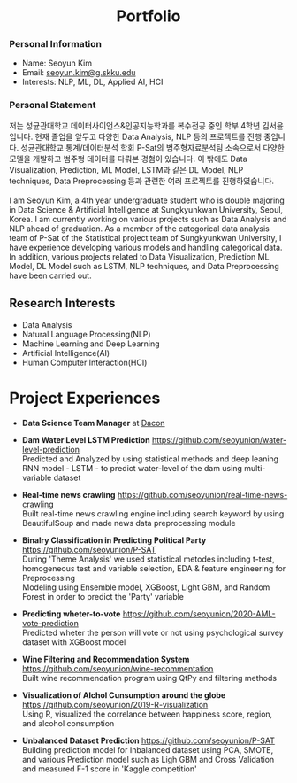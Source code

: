 # <div align=center> Portfolio </div>
### Personal Information
- Name: Seoyun Kim
- Email: seoyun.kim@g.skku.edu
- Interests: NLP, ML, DL, Applied AI, HCI

### Personal Statement
저는 성균관대학교 데이터사이언스&인공지능학과를 복수전공 중인 학부 4학년 김서윤입니다. 현재 졸업을 앞두고 다양한 Data Analysis, NLP 등의 프로젝트를 진행 중입니다. 성균관대학교 통계/데이터분석 학회 P-Sat의 범주형자료분석팀 소속으로서 다양한 모델을 개발하고 범주형 데이터를 다뤄본 경험이 있습니다. 이 밖에도 Data Visualization, Prediction, ML Model, LSTM과 같은 DL Model, NLP techniques, Data Preprocessing 등과 관련한 여러 프로젝트를 진행하였습니다.
<br/>
<br/>
I am Seoyun Kim, a 4th year undergraduate student who is double majoring in Data Science & Artificial Intelligence at Sungkyunkwan University, Seoul, Korea. I am currently working on various projects such as Data Analysis and NLP ahead of graduation. As a member of the categorical data analysis team of P-Sat of the Statistical project team of Sungkyunkwan University, I have experience developing various models and handling categorical data. In addition, various projects related to Data Visualization, Prediction ML Model, DL Model such as LSTM, NLP techniques, and Data Preprocessing have been carried out.

## Research Interests
- Data Analysis
- Natural Language Processing(NLP)
- Machine Learning and Deep Learning
- Artificial Intelligence(AI)
- Human Computer Interaction(HCI)

# Project Experiences

- __Data Science Team Manager__ at [Dacon](dacon.io)

- __Dam Water Level LSTM Prediction__ https://github.com/seoyunion/water-level-prediction
<br/>Predicted and Analyzed by using statistical methods and deep leaning RNN model - LSTM - to predict water-level of the dam using multi-variable dataset<br/>

- **Real-time news crawling** https://github.com/seoyunion/real-time-news-crawling
<br/>Built real-time news crawling engine including search keyword by using BeautifulSoup and made news data preprocessing module<br/>

- __Binalry Classification in Predicting Political Party__ https://github.com/seoyunion/P-SAT
<br/>During 'Theme Analysis' we used statistical metodes including t-test, homogeneous test and variable selection, EDA & feature engineering for Preprocessing
<br/>Modeling using Ensemble model, XGBoost, Light GBM, and Random Forest in order to predict the 'Party' variable<br/>

- **Predicting wheter-to-vote** https://github.com/seoyunion/2020-AML-vote-prediction
<br/>Predicted wheter the person will vote or not using psychological survey dataset with XGBoost model<br/>

- __Wine Filtering and Recommendation System__ https://github.com/seoyunion/wine-recommentation
<br/>Built wine recommendation program using QtPy and filtering methods<br/>

- **Visualization of Alchol Cunsumption around the globe** https://github.com/seoyunion/2019-R-visualization
<br/>Using R, visualized the correlance between happiness score, region, and alcohol consumption<br/>

- __Unbalanced Dataset Prediction__ https://github.com/seoyunion/P-SAT
<br/>Building prediction model for Inbalanced dataset using PCA, SMOTE, and various Prediction model such as Ligh GBM and Cross Validation and measured F-1 score in 'Kaggle competition'<br/>

